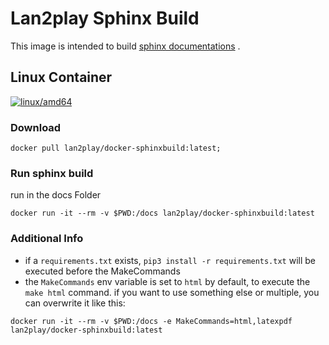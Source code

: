 # Lan2play Sphinx Build

This image is intended to build [sphinx documentations](https://www.sphinx-doc.org/en/master/) .

## Linux Container

[![linux/amd64](https://github.com/Lan2Play/docker-sphinxbuild/actions/workflows/build-linux-image.yml/badge.svg?branch=main)](https://github.com/Lan2Play/docker-sphinxbuild/actions/workflows/build-linux-image.yml)

### Download

```shell
docker pull lan2play/docker-sphinxbuild:latest;
```

### Run sphinx build
run in the docs Folder
```shell
docker run -it --rm -v $PWD:/docs lan2play/docker-sphinxbuild:latest
```

### Additional Info

* if a ```requirements.txt``` exists, ```pip3 install -r requirements.txt``` will be executed before the MakeCommands
* the ```MakeCommands``` env variable is set to ```html``` by default, to execute the ```make html``` command. if you want to use something else or multiple, you can overwrite it like this:

```shell
docker run -it --rm -v $PWD:/docs -e MakeCommands=html,latexpdf lan2play/docker-sphinxbuild:latest
```
